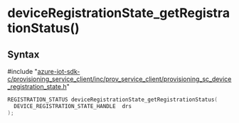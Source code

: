 # deviceRegistrationState_getRegistrationStatus()

## Syntax

\#include "[azure-iot-sdk-c/provisioning_service_client/inc/prov_service_client/provisioning_sc_device_registration_state.h](../iot-c-ref-provisioning-sc-device-registration-state-h.md)"  
```C
REGISTRATION_STATUS deviceRegistrationState_getRegistrationStatus(
  DEVICE_REGISTRATION_STATE_HANDLE  drs
);
```

